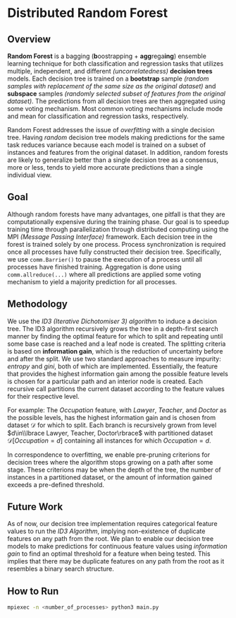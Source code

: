 # Distributed Random Forest
## Overview
**Random Forest** is a bagging (**b**oostrapping + **agg**rega**ing**) ensemble learning technique for both classification and regression tasks that utilizes multiple, independent, and different *(uncorrelatedness)* **decision trees** models. Each decision tree is trained on a **bootstrap** sample *(random samples with replacement of the same size as the original dataset)* and **subspace** samples *(randomly selected subset of features from the original dataset)*. The predictions from all decision trees are then aggregated using some voting mechanism. Most common voting mechanisms include mode and mean for classification and regression tasks, respectively.

Random Forest addresses the issue of *overfitting* with a single decision tree. Having *random* decision tree models making predictions for the same task reduces variance because each model is trained on a subset of instances and features from the original dataset. In addition, random forests are likely to generalize better than a single decision tree as a consensus, more or less, tends to yield more accurate predictions than a single individual view.

## Goal
Although random forests have many advantages, one pitfall is that they are computationally expensive during the training phase. Our goal is to speedup training time through parallelization through distributed computing using the MPI *(Message Passing Interface)* framework. Each decision tree in the forest is trained solely by one process. Process synchronization is required once all processes have fully constructed their decision tree. Specifically, we use ```comm.Barrier()``` to pause the execution of a process until all processes have finished training. Aggregation is done using ```comm.allreduce(...)``` where all predictions are applied some voting mechanism to yield a majority prediction for all processes.

## Methodology
We use the *ID3 (Iterative Dichotomiser 3) algorithm* to induce a decision tree. The ID3 algorithm recursively grows the tree in a depth-first search manner by finding the optimal feature for which to split and repeating until some base case is reached and a leaf node is created. The splitting criteria is based on **information gain**, which is the reduction of uncertainty before and after the split. We use two standard approaches to measure impurity: *entropy* and *gini*, both of which are implemented. Essentially, the feature that provides the highest information gain among the possible feature levels is chosen for a particular path and an interior node is created. Each recursive call partitions the current dataset according to the feature values for their respective level.

For example: The $Occupation$ feature, with $Lawyer$, $Teacher$, and $Doctor$ as the possible levels, has the highest information gain and is chosen from dataset $\mathcal{D}$ for which to split. Each branch is recursively grown from level $d\in\\lbrace Lawyer, Teacher, Doctor\rbrace$ with partitioned dataset $\mathcal{D}[Occupation=d]$ containing all instances for which $Occupation=d$.

In correspondence to overfitting, we enable pre-pruning criterions for decision trees where the algorithm stops growing on a path after some stage. These criterions may be when the depth of the tree, the number of instances in a partitioned dataset, or the amount of information gained exceeds a pre-defined threshold.

## Future Work
As of now, our decision tree implementation requires categorical feature values to run the *ID3 Algorithm*, implying non-existence of duplicate features on any path from the root. We plan to enable our decision tree models to make predictions for continuous feature values using *information gain* to find an optimal threshold for a feature when being tested. This implies that there may be duplicate features on any path from the root as it resembles a binary search structure.

## How to Run
```bash
mpiexec -n <number_of_processes> python3 main.py
```
